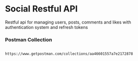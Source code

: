 # Social Restful API

Restful api for managing users, posts, comments and likes with authentication system and refresh tokens

### Postman Collection

```

https://www.getpostman.com/collections/aa46601557a7e2172878

```
